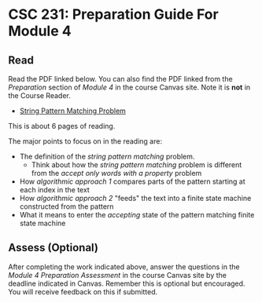 # CSC 231: Preparation Guide For Module 4

## Read
Read the PDF linked below. You can also find the PDF linked from the *Preparation* section of *Module 4* in the course Canvas site. Note it is **not** in the Course Reader.
* [String Pattern Matching Problem](https://drive.google.com/file/d/1nBY57YDnHHCUiYmJoG3x25EF4IzGKKgD/view?usp=drive_link)

This is about $6$ pages of reading.

The major points to focus on in the reading are:
* The definition of the *string pattern matching* problem.
  * Think about how the *string pattern matching* problem is different from the *accept only words with a property* problem
* How *algorithmic approach 1* compares parts of the pattern starting at each index in the text
* How *algorithmic approach 2* "feeds" the text into a finite state machine constructed from the pattern
* What it means to enter the *accepting* state of the pattern matching finite state machine

## Assess (Optional)
After completing the work indicated above, answer the questions in the *Module 4 Preparation Assessment* in the course Canvas site by the deadline indicated in Canvas. Remember this is optional but encouraged. You will receive feedback on this if submitted.
